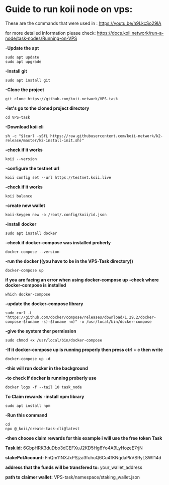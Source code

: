 # Guide to run koii node on vps:
These are the commands that were used in : 
https://youtu.be/h9LkcSo29IA

for more detailed information please check:
https://docs.koii.network/run-a-node/task-nodes/Running-on-VPS



**-Update the apt**
```
sudo apt update
sudo apt upgrade
```
**-Install git**
```
sudo apt install git
```
**-Clone the project**
```
git clone https://github.com/koii-network/VPS-task
```
**-let's go to the cloned project directory**
```
cd VPS-task
```
**-Download koii cli**
```
sh -c "$(curl -sSfL https://raw.githubusercontent.com/koii-network/k2-release/master/k2-install-init.sh)"
```
**-check if it works**
```
koii --version
```
**-configure the testnet url**
```
koii config set --url https://testnet.koii.live
```
**-check if it works**
```
koii balance
```
**-create new wallet**
```
koii-keygen new -o /root/.config/koii/id.json
```
**-install docker**
```
sudo apt install docker
```
**-check if docker-compose was installed proberly**
```
docker-compose --version
```
**-run the docker ((you have to be in the VPS-Task directory))**
```
docker-compose up
```

**if you are facing an error when using docker-compose up**
**-check where docker-compose is installed**
```
which docker-compose 
```
**-update the docker-compose library**
```
sudo curl -L "https://github.com/docker/compose/releases/download/1.29.2/docker-compose-$(uname -s)-$(uname -m)" -o /usr/local/bin/docker-compose
```
**-give the system ther permission**
```
sudo chmod +x /usr/local/bin/docker-compose
```

**-If it docker-compose up is running properly then press ctrl + c then write**
```
docker-compose up -d
```

**-this will run docker in the background**

**-to check if docker is running proberly use**
```
docker logs -f --tail 10 task_node
```


**To Claim rewards**
**-install npm library**
```
sudo apt install npm
```

**-Run this command**
```
cd
npx @_koii/create-task-cli@latest
```

**-then choose claim rewards for this example i will use the free token Task**

**Task id:** 6GbpHRK3duDbo3dCEFXuJ2KD5Hg6Yo4A9LyHozeE7rjN

**stakePotAccount:** FnQm11NXJxPSjza3fuhuQ6Cu4fKNqdaPkVSRyLSWf14d

**address that the funds will be transfered to:** your_wallet_address

**path to claimer wallet:** VPS-task/namespace/staking_wallet.json




